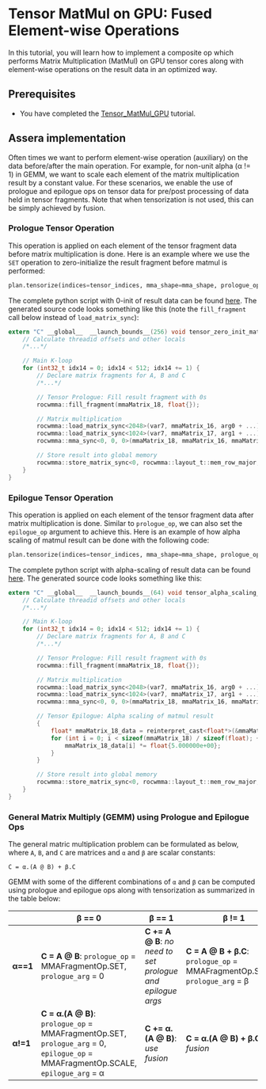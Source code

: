 [//]: # (Project: Assera)
[//]: # (Version: v1.2)

# Tensor MatMul on GPU: Fused Element-wise Operations

In this tutorial, you will learn how to implement a composite op which performs Matrix Multiplication (MatMul) on GPU tensor cores along with element-wise operations on the result data in an optimized way.

## Prerequisites
* You have completed the [Tensor_MatMul_GPU](Tensor_MatMul_GPU.md) tutorial.

## Assera implementation
Often times we want to perform element-wise operation (auxiliary) on the data before/after the main operation. For example, for non-unit alpha (α != 1) in GEMM, we want to scale each element of the matrix multiplication result by a constant value. For these scenarios, we enable the use of prologue and epilogue ops on tensor data for pre/post processing of data held in tensor fragments. Note that when tensorization is not used, this can be simply achieved by fusion.

### Prologue Tensor Operation
This operation is applied on each element of the tensor fragment data before matrix multiplication is done. Here is an example where we use the `SET` operation to zero-initialize the result fragment before matmul is performed:

```python
plan.tensorize(indices=tensor_indices, mma_shape=mma_shape, prologue_op=acc.MMAFragmentOp.SET, prologue_arg=0.0)
```

The complete python script with 0-init of result data can be found [here](../hello_matmul_gpu/tensor_zero_init_matmul_gpu_generator.py). The generated source code looks something like this (note the `fill_fragment` call below instead of `load_matrix_sync`):

```c
extern "C" __global__  __launch_bounds__(256) void tensor_zero_init_matmul_gpu_d6f8bdcfb87f53cc__gpu__(float *arg0, float *arg1, float *arg2) {
    // Calculate threadid offsets and other locals
    /*...*/

    // Main K-loop
    for (int32_t idx14 = 0; idx14 < 512; idx14 += 1) {
        // Declare matrix fragments for A, B and C
        /*...*/

        // Tensor Prologue: Fill result fragment with 0s
        rocwmma::fill_fragment(mmaMatrix_18, float{});

        // Matrix multiplication
        rocwmma::load_matrix_sync<2048>(var7, mmaMatrix_16, arg0 + ...);
        rocwmma::load_matrix_sync<1024>(var7, mmaMatrix_17, arg1 + ...);
        rocwmma::mma_sync<0, 0, 0>(mmaMatrix_18, mmaMatrix_16, mmaMatrix_17, mmaMatrix_18);

        // Store result into global memory
        rocwmma::store_matrix_sync<0, rocwmma::layout_t::mem_row_major, 1024>(var7, arg2 + ..., mmaMatrix_18);
    }
}
```

### Epilogue Tensor Operation
This operation is applied on each element of the tensor fragment data after matrix multiplication is done. Similar to `prologue_op`, we can also set the `epilogue_op` argument to achieve this. Here is an example of how alpha scaling of matmul result can be done with the following code:

```python
plan.tensorize(indices=tensor_indices, mma_shape=mma_shape, prologue_op=acc.MMAFragmentOp.SET, prologue_arg=0.0, epilogue_op=acc.MMAFragmentOp.SCALE, epilogue_arg=5.0)
```

The complete python script with alpha-scaling of result data can be found [here](../hello_matmul_gpu/tensor_alpha_scaling_matmul_gpu_generator.py). The generated source code looks something like this:

```c
extern "C" __global__  __launch_bounds__(64) void tensor_alpha_scaling_matmul_gpu_e5c7114024bfca18__gpu__(float *arg0, float *arg1, float *arg2) {
    // Calculate threadid offsets and other locals
    /*...*/

    // Main K-loop
    for (int32_t idx14 = 0; idx14 < 512; idx14 += 1) {
        // Declare matrix fragments for A, B and C
        /*...*/

        // Tensor Prologue: Fill result fragment with 0s
        rocwmma::fill_fragment(mmaMatrix_18, float{});

        // Matrix multiplication
        rocwmma::load_matrix_sync<2048>(var7, mmaMatrix_16, arg0 + ...);
        rocwmma::load_matrix_sync<1024>(var7, mmaMatrix_17, arg1 + ...);
        rocwmma::mma_sync<0, 0, 0>(mmaMatrix_18, mmaMatrix_16, mmaMatrix_17, mmaMatrix_18);

        // Tensor Epilogue: Alpha scaling of matmul result
        {
            float* mmaMatrix_18_data = reinterpret_cast<float*>(&mmaMatrix_18);
            for (int i = 0; i < sizeof(mmaMatrix_18) / sizeof(float); ++i) {
                mmaMatrix_18_data[i] *= float{5.000000e+00};
            }
        }

        // Store result into global memory
        rocwmma::store_matrix_sync<0, rocwmma::layout_t::mem_row_major, 1024>(var7, arg2 + ..., mmaMatrix_18);
    }
}
```

### General Matrix Multiply (GEMM) using Prologue and Epilogue Ops
The general matric multiplication problem can be formulated as below, where `A`, `B`, and `C` are matrices and `α` and `β` are scalar constants:
```
C = α.(A @ B) + β.C
```

GEMM with some of the different combinations of `α` and `β` can be computed using prologue and epilogue ops along with tensorization as summarized in the table below:

 | | β == 0 | β == 1 | β != 1
--- | --- | --- | ---
__α==1__ | __C = A @ B__: `prologue_op` = MMAFragmentOp.SET, `prologue_arg` = 0 | __C += A @ B__: _no need to set prologue and epilogue args_ | __C = A @ B + β.C__: `prologue_op` = MMAFragmentOp.SCALE, `prologue_arg` = β
__α!=1__ | __C = α.(A @ B)__: `prologue_op` = MMAFragmentOp.SET, `prologue_arg` = 0, `epilogue_op` = MMAFragmentOp.SCALE, `epilogue_arg` = α | __C += α.(A @ B)__: _use fusion_ | __C = α.(A @ B) + β.C__: _use fusion_

